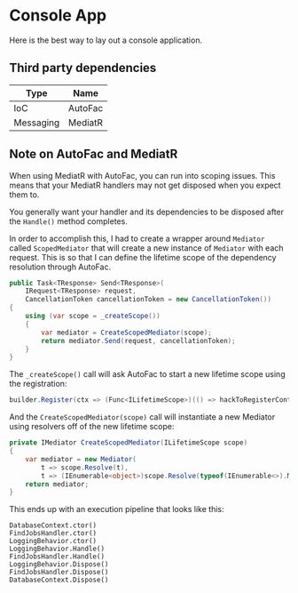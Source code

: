 # Console App

Here is the best way to lay out a console application.

## Third party dependencies

| Type      | Name    |
| --------- | ------- | 
| IoC       | AutoFac |
| Messaging | MediatR |

## Note on AutoFac and MediatR

When using MediatR with AutoFac, you can run into scoping issues. This means that your MediatR handlers may not get disposed when you expect them to.

You generally want your handler and its dependencies to be disposed after the `Handle()` method completes.

In order to accomplish this, I had to create a wrapper around `Mediator` called `ScopedMediator` that will create a new instance of `Mediator` with each request. This is so that I can define the lifetime scope of the dependency resolution through AutoFac.

```c#
public Task<TResponse> Send<TResponse>(
    IRequest<TResponse> request, 
    CancellationToken cancellationToken = new CancellationToken())
{
    using (var scope = _createScope())
    {
        var mediator = CreateScopedMediator(scope);
        return mediator.Send(request, cancellationToken);
    }
}
```

The `_createScope()` call will ask AutoFac to start a new lifetime scope using the registration:

```c#
builder.Register(ctx => (Func<ILifetimeScope>)(() => hackToRegisterContainer.Value.BeginLifetimeScope()));
```

And the `CreateScopedMediator(scope)` call will instantiate a new Mediator using resolvers off of the new lifetime scope:

```c#
private IMediator CreateScopedMediator(ILifetimeScope scope)
{
    var mediator = new Mediator(
        t => scope.Resolve(t),
        t => (IEnumerable<object>)scope.Resolve(typeof(IEnumerable<>).MakeGenericType(t)));
    return mediator;
}
```

This ends up with an execution pipeline that looks like this:

```
DatabaseContext.ctor()
FindJobsHandler.ctor()
LoggingBehavior.ctor()
LoggingBehavior.Handle()
FindJobsHandler.Handle()
LoggingBehavior.Dispose()
FindJobsHandler.Dispose()
DatabaseContext.Dispose()
```
